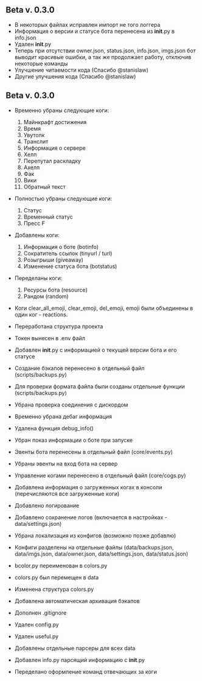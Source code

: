 ## Beta v. 0.3.0
- В некоторых файлах исправлен импорт не того логгера
- Информация о версии и статусе бота перенесена из __init__.py в info.json
- Удален __init__.py
- Теперь при отсутствии owner.json, status.json, info.json, imgs.json бот выводит красивые ошибки, а так же продолжает работу, отключив некоторые команды
- Улучшение читаемости кода (Спасибо @stanisIaw)
- Другие улучшения кода (Спасибо @stanisIaw)


## Beta v. 0.3.0

- Временно убраны следующие коги:
    1) Майнкрафт достижения
    2) Время
    3) Увутолк
    4) Транслит
    5) Информация о сервере
    6) Хелп
    7) Перепутал раскладку
    8) Ахелп
    9) Фак
    10) Вики
    10) Обратный текст

- Полностью убраны следующие коги:
    1) Статус
    2) Временный статус
    3) Пресс F

- Добавлены коги:
    1) Информация о боте (botinfo)
    2) Сократитель ссылок (tinyurl / turl)
    3) Розыгрыши (giveaway)
    4) Изменение статуса бота (botstatus)

- Переделаны коги:
    1) Ресурсы бота (resource)
    2) Рандом (random)

- Коги clear_all_emoji, clear_emoji, del_emoji, emoji были объединены в один ког - reactions.
- Переработана структура проекта
- Токен вынесен в .env файл
- Добавлен __init__.py с информацией о текущей версии бота и его статусе
- Создание бэкапов перенесено в отдельный файл (scripts/backups.py)
- Для проверки формата файла были созданы отдельные функции (scripts/backups.py)
- Убрана проверка соединения с дискордом
- Временно убрана дебаг информация
- Удалена функция debug_info()
- Убран показ информации о боте при запуске
- Эвенты бота перенесены в отдельный файл (core/events.py)
- Убраны эвенты на вход бота на сервер
- Управление когами перенесено в отдельный файл (core/cogs.py)
- Добавлена информация о загруженных когах в консоли (перечисляются все загруженные коги)
- Добавлено логирование
- Добавлено сохранение логов (включается в настройках - data/settings.json)
- Убрана локализация из конфигов (возможно позже добавлю)
- Конфиги разделены на отдельные файлы (data/backups.json, data/imgs.json, data/owner.json, data/settings.json, data/status.json)
- bcolor.py переименован в colors.py
- colors.py был перемещен в data
- Изменена структура colors.py
- Добавлена автоматическая архивация бэкапов
- Дополнен .gitignore
- Удален config.py
- Удален useful.py
- Добавлены отдельные парсеры для всех data
- Добавлен info.py парсящий информацию с __init__.py
- Переделано оформление команд отвечающих за коги